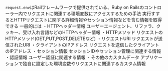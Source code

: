 `request.env`はRailフレームワークで提供されている、Ruby on Railsのコントローラー内でリクエストに関連する環境変数にアクセスするための手法
実行すするとHTTPリクエストに関する詳細情報やセッション情報などを含む情報を取得できる
一般的には
・HTTPヘッダー情報
ユーザーエージェント、リファラ、クッキー、受け入れ言語などのHTTPヘッダー情報
・HTTPメソッド
リクエストのHTTPメソッド(GET,PUT,POST,DELETEなど)
・リクエストURI
リクエストが送信されたURI
・クライアントのIPアドレス
リクエストを送信したクライアントのIPアドレス
・セッション情報
セッションIDやセッション管理に関連する情報
・認証情報
ユーザー認証に関連する情報
・その他のカスタムデータ
アプリケーションで独自に設定した環境変数やリクエストに関連するカスタム情報